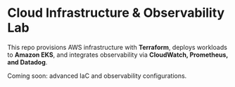 # Cloud Infrastructure & Observability Lab

This repo provisions AWS infrastructure with **Terraform**, deploys workloads to **Amazon EKS**, 
and integrates observability via **CloudWatch, Prometheus, and Datadog**.

Coming soon: advanced IaC and observability configurations.
